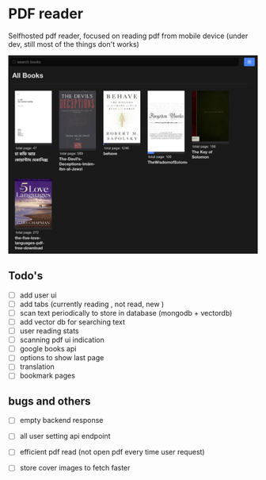 # PDF reader
Selfhosted pdf reader, focused on reading pdf from mobile device 
(under dev, still most of the things don't works)

![ss](./images/img1.png)



## Todo's
- [ ] add user ui
- [ ] add tabs (currently reading , not read, new ) 
- [ ] scan text periodically to store in database (mongodb + vectordb)
- [ ] add vector db for searching text
- [ ] user reading stats 
- [ ] scanning pdf ui indication 
- [ ] google books api 
- [ ] options to show last page
- [ ] translation
- [ ] bookmark pages
## bugs and others
- [ ] empty backend response
- [ ] all user setting api endpoint
- [ ] efficient pdf read (not open pdf every time user request)
- [ ] store cover images to fetch faster




